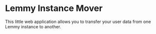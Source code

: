 
# Lemmy Instance Mover

This little web application allows you to transfer your user data from one Lemmy instance to another. 
